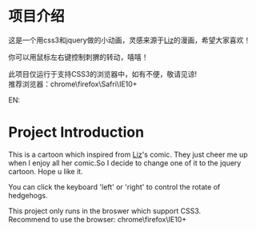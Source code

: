﻿项目介绍
=============

这是一个用css3和jquery做的小动画，灵感来源于<a href="http://lizclimo.tumblr.com/">Liz</a>的漫画，希望大家喜欢！        
            
你可以用鼠标左右键控制刺猬的转动，嘻嘻！          
                
此项目仅运行于支持CSS3的浏览器中，如有不便，敬请见谅!                   
推荐浏览器：chrome\firefox\Safri\IE10+





EN:

Project Introduction 
=============

This is a cartoon which inspired from <a href="http://lizclimo.tumblr.com/" title="Liz's blog">Liz</a>'s comic. They just cheer me up when I enjoy all her comic.So I decide to change one of it to the jquery cartoon. Hope u like it.            
                              
You can click the keyboard 'left' or 'right' to control the rotate of hedgehogs.						
							
This project only runs in the broswer which support CSS3.           
Recommend to use the browser: chrome\firefox\IE10+          



